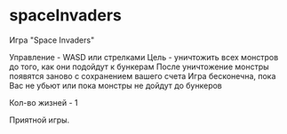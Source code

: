 # spaceInvaders
Игра "Space Invaders"

Управление - WASD или стрелками
Цель - уничтожить всех монстров до того, как они подойдут к бункерам
После уничтожение монстры появятся заново с сохранением вашего счета
Игра бесконечна, пока Вас не убьют или пока монстры не дойдут до бункеров

Кол-во жизней - 1

Приятной игры.
